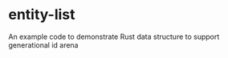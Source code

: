 # entity-list

An example code to demonstrate Rust data structure to support generational id arena


